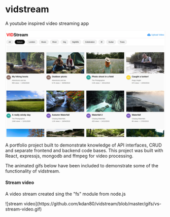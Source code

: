 # vidstream
A youtube inspired video streaming app

![demo image](https://raw.githubusercontent.com/kdan80/vidstream/master/frontend/public/vidstream.webp)

<p>
	A portfolio project built to demonstrate knowledge of API interfaces, CRUD and separate frontend and backend code bases. This project was built with React, expressjs, mongodb and ffmpeg for video processing.
</p>

<p>
	The animated gifs below have been included to demonstrate some
	of the functionality of vidstream.
</p>


#### Stream video

<p>
A video stream created sing the "fs" module from node.js
</p>
![stream video](https://github.com/kdan80/vidstream/blob/master/gifs/vs-stream-video.gif)
